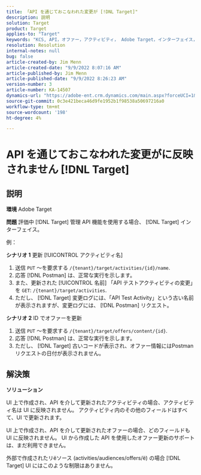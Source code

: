 ```yaml
---
title: 「API を通じておこなわれた変更が [!DNL Target]"
description: 説明
solution: Target
product: Target
applies-to: "Target"
keywords: "KCS, API，オファー，アクティビティ， Adobe Target，インターフェイス，変更"
resolution: Resolution
internal-notes: null
bug: false
article-created-by: Jim Menn
article-created-date: "9/9/2022 8:07:16 AM"
article-published-by: Jim Menn
article-published-date: "9/9/2022 8:26:23 AM"
version-number: 3
article-number: KA-14507
dynamics-url: "https://adobe-ent.crm.dynamics.com/main.aspx?forceUCI=1&pagetype=entityrecord&etn=knowledgearticle&id=ccc21268-1630-ed11-9db1-0022480866ad"
source-git-commit: 0c3e421beca46d9fe1952b1f98538a50697216a0
workflow-type: tm+mt
source-wordcount: '198'
ht-degree: 4%

---
```


# API を通じておこなわれた変更がに反映されません [!DNL Target]

## 説明


<b>環境</b>
Adobe Target

<b>問題</b>
評価中 [!DNL Target] 管理 API 機能を使用する場合、 [!DNL Target] インターフェイス。

例：

<b>シナリオ 1</b>
更新 [!UICONTROL アクティビティ名]

1. 送信 `PUT` ～を要求する `/{tenant}/target/activities/{id}/name`.
2. 応答 [!DNL Postman] は、正常な実行を示します。
3. また、更新された [!UICONTROL 名前] 「API テストアクティビティの変更」を `GET`: `/{tenant}/target/activities`.
4. ただし、 [!DNL Target] 変更ログには、「API Test Activity」という古い名前が表示されますが、変更ログには、 [!DNL Postman] リクエスト。


<b>シナリオ 2</b>
ID でオファーを更新

1. 送信 `PUT` ～を要求する `/{tenant}/target/offers/content/{id}`.
2. 応答 [!DNL Postman] は、正常な実行を示します。
3. ただし、 [!DNL Target] 古いコードが表示され、オファー情報にはPostmanリクエストの日付が表示されません。







## 解決策


<b>ソリューション</b>

UI 上で作成され、API を介して更新されたアクティビティの場合、アクティビティ名は UI に反映されません。 アクティビティ内のその他のフィールドはすべて、UI で更新されます。

UI 上で作成され、API を介して更新されたオファーの場合、どのフィールドも UI に反映されません。 UI から作成した API を使用したオファー更新のサポートは、まだ利用できません。

外部で作成されたリёソース (activities/audiences/offers/ё) の場合 [!DNL Target] UI にはこのような制限はありません。


